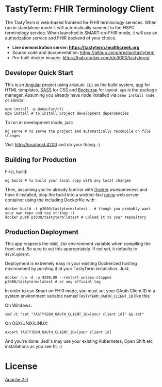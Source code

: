 # TastyTerm: FHIR Terminology Client

The TastyTerm is web-based frontend for FHIR terminology services. When run in standalone mode it will automatically connect to the HSPC terminology service. When launched in SMART-on-FHIR mode, it will use an authorization service and FHIR backend of your choice.

* **Live demonstration server: https://tastyterm.healthcreek.org**
* Source code and documentation: https://github.com/preston/tastyterm
* Pre-built docker images: https://hub.docker.com/r/p3000/tastyterm/

## Developer Quick Start

This is an [Angular](https://angular.io) project using `ANGULAR CLI` as the build system, [pug](https://pugjs.org/api/getting-started.html) for HTML templates, [SASS](http://sass-lang.com) for CSS and [Bootstrap](http://getbootstrap.com/) for layout. `npm` is the package manager. Assuming you already have node installed via `brew install node` or similar:

	npm install -g @angular/cli
	npm install # to install project development dependencies

To run in development mode, just:

	ng serve # to serve the project and automatically recompile on file changes

Visit [http://localhost:4200](http://localhost:4200) and do your thang. :)

## Building for Production

First, build:

	ng build # to build your local copy with any local changes

Then, assuming you've already familiar with [Docker](https://www.docker.com) awesomeness and have it installed, plop the build into a wicked-fast [nginx](http://nginx.org) web server container using the including Dockerfile with:

	docker build -t p3000/tastyterm:latest . # though you probably want your own repo and tag strings :)
	docker push p3000/tastyterm:latest # upload it to your repository

## Production Deployment

This app respects the `NODE_ENV` environment variable when compiling the front-end. Be sure to set this appropriately. If not set, it defaults to `development`.

Deployment is extremely easy in your existing Dockerized hosting environment by pointing it at your TastyTerm installation. Just:

	docker run -d -p 4200:80 --restart unless-stopped p3000/tastyterm:latest # or any official tag
	
In order to use Smart on FHIR mode, you must set your OAuth Client ID in a system environment variable named `TASTYTERM_OAUTH_CLIENT_ID` like this:

On Windows:

	cmd /C "set "TASTYTERM_OAUTH_CLIENT_ID=[your client id]" && set"

On OSX/UNIX/LINUX:

	export TASTYTERM_OAUTH_CLIENT_ID=[your client id]

And you're done. Jedi's may use your existing Kubernetes, Open Shift etc installations as you see fit. :)


# License

[Apache 2.0](https://www.apache.org/licenses/LICENSE-2.0)
